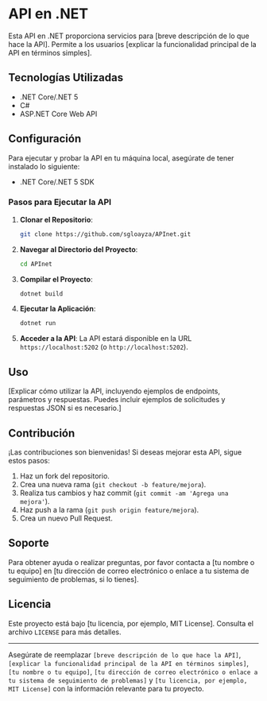 # API en .NET
Esta API en .NET proporciona servicios para [breve descripción de lo que hace la API]. Permite a los usuarios [explicar la funcionalidad principal de la API en términos simples].

## Tecnologías Utilizadas
- .NET Core/.NET 5
- C#
- ASP.NET Core Web API

## Configuración
Para ejecutar y probar la API en tu máquina local, asegúrate de tener instalado lo siguiente:
- .NET Core/.NET 5 SDK

### Pasos para Ejecutar la API
1. **Clonar el Repositorio**: 
    ```bash
    git clone https://github.com/sgloayza/APInet.git
    ```

2. **Navegar al Directorio del Proyecto**:
    ```bash
    cd APInet
    ```

3. **Compilar el Proyecto**:
    ```bash
    dotnet build
    ```

4. **Ejecutar la Aplicación**:
    ```bash
    dotnet run
    ```

5. **Acceder a la API**:
    La API estará disponible en la URL `https://localhost:5202` (o `http://localhost:5202`).

## Uso
[Explicar cómo utilizar la API, incluyendo ejemplos de endpoints, parámetros y respuestas. Puedes incluir ejemplos de solicitudes y respuestas JSON si es necesario.]

## Contribución
¡Las contribuciones son bienvenidas! Si deseas mejorar esta API, sigue estos pasos:
1. Haz un fork del repositorio.
2. Crea una nueva rama (`git checkout -b feature/mejora`).
3. Realiza tus cambios y haz commit (`git commit -am 'Agrega una mejora'`).
4. Haz push a la rama (`git push origin feature/mejora`).
5. Crea un nuevo Pull Request.

## Soporte
Para obtener ayuda o realizar preguntas, por favor contacta a [tu nombre o tu equipo] en [tu dirección de correo electrónico o enlace a tu sistema de seguimiento de problemas, si lo tienes].

## Licencia
Este proyecto está bajo [tu licencia, por ejemplo, MIT License]. Consulta el archivo `LICENSE` para más detalles.

---

Asegúrate de reemplazar `[breve descripción de lo que hace la API]`, `[explicar la funcionalidad principal de la API en términos simples]`, `[tu nombre o tu equipo]`, `[tu dirección de correo electrónico o enlace a tu sistema de seguimiento de problemas]` y `[tu licencia, por ejemplo, MIT License]` con la información relevante para tu proyecto.

